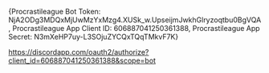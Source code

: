 {Procrastileague Bot Token: NjA2ODg3MDQxMjUwMzYxMzg4.XUSk_w.UpseijmJwkhGlryzoqtbu0BgVQA,
Procrastileague App Client ID: 606887041250361388,
Procrastileague App Secret: N3mXeHP7uy-L3SOjuZYCQxTQqTMkvF7K}

https://discordapp.com/oauth2/authorize?client_id=606887041250361388&scope=bot
